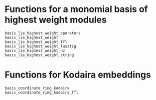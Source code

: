 # Functions for a monomial basis of highest weight modules
```@docs
basis_lie_highest_weight_operators
basis_lie_highest_weight
basis_lie_highest_weight_ffl
basis_lie_highest_weight_lusztig
basis_lie_highest_weight_nz
basis_lie_highest_weight_string
```

# Functions for Kodaira embeddings
```@docs
basis_coordinate_ring_kodaira
basis_coordinate_ring_kodaira_ffl
```
